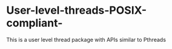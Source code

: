 # User-level-threads-POSIX-compliant-
This is a user level thread package with APIs similar to Pthreads
